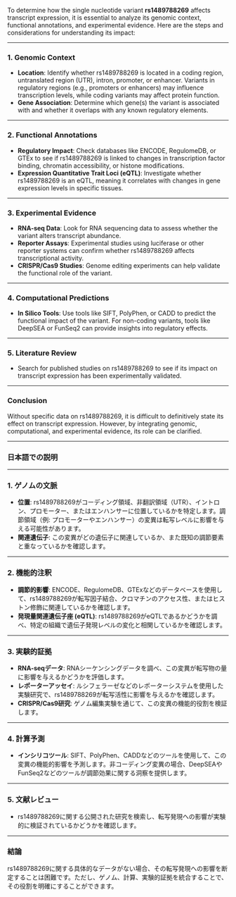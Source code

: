 To determine how the single nucleotide variant **rs1489788269** affects transcript expression, it is essential to analyze its genomic context, functional annotations, and experimental evidence. Here are the steps and considerations for understanding its impact:

---

### **1. Genomic Context**
- **Location**: Identify whether rs1489788269 is located in a coding region, untranslated region (UTR), intron, promoter, or enhancer. Variants in regulatory regions (e.g., promoters or enhancers) may influence transcription levels, while coding variants may affect protein function.
- **Gene Association**: Determine which gene(s) the variant is associated with and whether it overlaps with any known regulatory elements.

---

### **2. Functional Annotations**
- **Regulatory Impact**: Check databases like ENCODE, RegulomeDB, or GTEx to see if rs1489788269 is linked to changes in transcription factor binding, chromatin accessibility, or histone modifications.
- **Expression Quantitative Trait Loci (eQTL)**: Investigate whether rs1489788269 is an eQTL, meaning it correlates with changes in gene expression levels in specific tissues.

---

### **3. Experimental Evidence**
- **RNA-seq Data**: Look for RNA sequencing data to assess whether the variant alters transcript abundance.
- **Reporter Assays**: Experimental studies using luciferase or other reporter systems can confirm whether rs1489788269 affects transcriptional activity.
- **CRISPR/Cas9 Studies**: Genome editing experiments can help validate the functional role of the variant.

---

### **4. Computational Predictions**
- **In Silico Tools**: Use tools like SIFT, PolyPhen, or CADD to predict the functional impact of the variant. For non-coding variants, tools like DeepSEA or FunSeq2 can provide insights into regulatory effects.

---

### **5. Literature Review**
- Search for published studies on rs1489788269 to see if its impact on transcript expression has been experimentally validated.

---

### **Conclusion**
Without specific data on rs1489788269, it is difficult to definitively state its effect on transcript expression. However, by integrating genomic, computational, and experimental evidence, its role can be clarified.

---

### **日本語での説明**

---

### **1. ゲノムの文脈**
- **位置**: rs1489788269がコーディング領域、非翻訳領域（UTR）、イントロン、プロモーター、またはエンハンサーに位置しているかを特定します。調節領域（例: プロモーターやエンハンサー）の変異は転写レベルに影響を与える可能性があります。
- **関連遺伝子**: この変異がどの遺伝子に関連しているか、また既知の調節要素と重なっているかを確認します。

---

### **2. 機能的注釈**
- **調節的影響**: ENCODE、RegulomeDB、GTExなどのデータベースを使用して、rs1489788269が転写因子結合、クロマチンのアクセス性、またはヒストン修飾に関連しているかを確認します。
- **発現量関連遺伝子座 (eQTL)**: rs1489788269がeQTLであるかどうかを調べ、特定の組織で遺伝子発現レベルの変化と相関しているかを確認します。

---

### **3. 実験的証拠**
- **RNA-seqデータ**: RNAシーケンシングデータを調べ、この変異が転写物の量に影響を与えるかどうかを評価します。
- **レポーターアッセイ**: ルシフェラーゼなどのレポーターシステムを使用した実験研究で、rs1489788269が転写活性に影響を与えるかを確認します。
- **CRISPR/Cas9研究**: ゲノム編集実験を通じて、この変異の機能的役割を検証します。

---

### **4. 計算予測**
- **インシリコツール**: SIFT、PolyPhen、CADDなどのツールを使用して、この変異の機能的影響を予測します。非コーディング変異の場合、DeepSEAやFunSeq2などのツールが調節効果に関する洞察を提供します。

---

### **5. 文献レビュー**
- rs1489788269に関する公開された研究を検索し、転写発現への影響が実験的に検証されているかどうかを確認します。

---

### **結論**
rs1489788269に関する具体的なデータがない場合、その転写発現への影響を断定することは困難です。ただし、ゲノム、計算、実験的証拠を統合することで、その役割を明確にすることができます。

